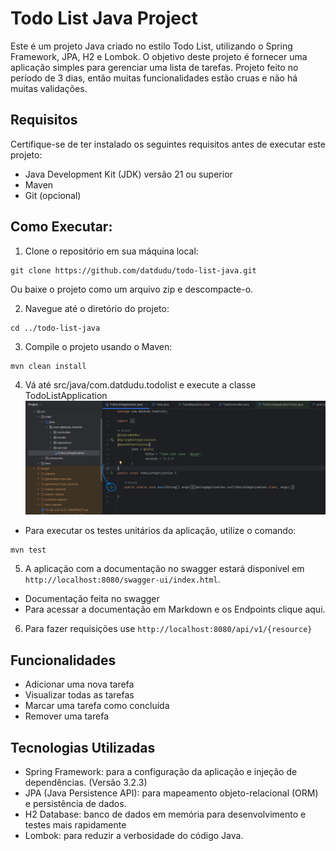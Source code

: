 # Todo List Java Project

Este é um projeto Java criado no estilo Todo List, utilizando o Spring Framework, JPA, H2 e Lombok. O objetivo deste projeto é fornecer uma aplicação simples para gerenciar uma lista de tarefas.
Projeto feito no período de 3 dias, então muitas funcionalidades estão cruas e não há muitas validações.

## Requisitos

Certifique-se de ter instalado os seguintes requisitos antes de executar este projeto:

- Java Development Kit (JDK) versão 21 ou superior
- Maven
- Git (opcional)

## Como Executar:

1. Clone o repositório em sua máquina local:

```shell
git clone https://github.com/datdudu/todo-list-java.git 
```


Ou baixe o projeto como um arquivo zip e descompacte-o.

2. Navegue até o diretório do projeto:

```shell
cd ../todo-list-java
```

3. Compile o projeto usando o Maven:

```shell
mvn clean install
```

4. Vá até src/java/com.datdudu.todolist e execute a classe TodoListApplication
![img.png](img.png)

- Para executar os testes unitários da aplicação, utilize o comando:
```shell
mvn test
```

5. A aplicação com a documentação no swagger estará disponível em `http://localhost:8080/swagger-ui/index.html`.
- Documentação feita no swagger
- Para acessar a documentação em Markdown e os Endpoints clique aqui.

6. Para fazer requisições use `http://localhost:8080/api/v1/{resource}`


## Funcionalidades

- Adicionar uma nova tarefa
- Visualizar todas as tarefas
- Marcar uma tarefa como concluída
- Remover uma tarefa

## Tecnologias Utilizadas

- Spring Framework: para a configuração da aplicação e injeção de dependências. (Versão 3.2.3)
- JPA (Java Persistence API): para mapeamento objeto-relacional (ORM) e persistência de dados.
- H2 Database: banco de dados em memória para desenvolvimento e testes mais rapidamente
- Lombok: para reduzir a verbosidade do código Java.

